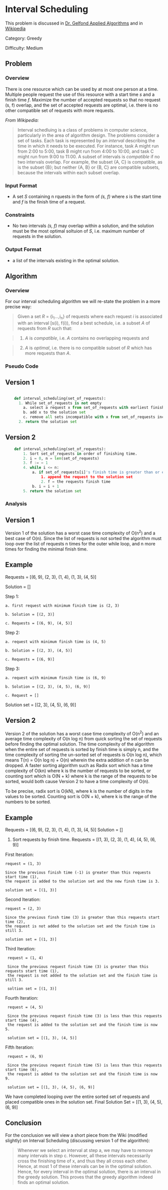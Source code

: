 # Interval Scheduling

This problem is discussed in [Dr. Gelfond Applied Algorithms](http://redwood.cs.ttu.edu/~mgelfond/FALL-2012/slides.pdf) and in [Wikipedia](https://en.wikipedia.org/wiki/Interval_scheduling)
 

Category: Greedy

Difficulty: Medium

## Problem
### Overview
There is one resource which can be used by at most one person at a time. Multiple people request the use of this resource with a start time _s_ and a finish time _f_. Maximize the number of accepted requests so that no request (s, f) overlap, and the set of accepted requests are optimal, i.e. there is no other compatible set of requests with more requests.

_From Wikipedia:_
> Interval schedluing is a class of problems in computer science, particularly in the area of algorithm design. The problems consider a set of tasks. Each task is represented by an _interval_ describing the time in which it needs to be executed. For instance, task A might run from 2:00 to 5:00, task B might run from 4:00 to 10:00, and task C might run from 9:00 to 11:00. A subset of intervals is _compatible_ if no two intervals overlap. For example, the subset {A, C} is compatible, as is the subset {B}; but neither {A, B} or {B, C} are compatible subsets, because the intervals within each subset overlap.

### Input Format
- A set _S_ containing n rquests in the form of _(s, f)_ where _s_ is the start time and _f_ is the finish time of a request.

### Constraints
- No two intervals _(s, f)_ may overlap within a solution, and the solution must be the most optimal soltuion of _S_, i.e. maximum number of requests in the solution.

### Output Format
- a list of the intervals existing in the optimal solution.

## Algorithm
### Overview
For our interval scheduling algorithm we will re-state the problem in a more precise way:

> Given a set _R_ = {i<sub>1</sub>...,i<sub>n</sub>} of requests where each request _i_ is associated with an interval [s(i), f(i)), find a best schedule, i.e. a subset _A_ of requests from _R_ such that:

> 1. _A_ is _compatible_, i.e. _A_ contains no overlapping requests and 

> 2. _A_ is _optimal_, i.e. there is no compatible subset of _R_ which has more requests than _A_.


### Pseudo Code

## Version 1

```python

    def interval_scheduling(set_of_requests):
      1. While set_of_requests is not empty
        a. select a request x from set_of_requests with earliest finish time
        b. add x to the solution set
        c. remove all sets incompatible with x from set_of_requests including x
      2. return the solution set
```

## Version 2

```python
    def interval_scheduling(set_of_requests):
        1. Sort set_of_requests in order of finishing time.
        2. i = 0, n = len(set_of_requests)
        3. f := − 1
        4. while i <= n:
            a. if set_of_requests[i]'s finish time is greater than or equal to f:
                1. append the request to the solution set
                2. f = the requests finish time
            b. i = i + 1
        5. return the solution set

```

### Analysis

## Version 1

Version 1 of the solution has a worst case time complexity of O(n<sup>2</sup>) and a best case of O(n). Since the list of requests is not sorted
the algorithm must loop over the list of requests n times for the outer while loop, and n more times for finding the minimal finish time.

## Example

Requests = [(6, 9), (2, 3), (1, 4), (1, 3), (4, 5)]

Solution = []

Step 1:

    a. first request with minimum finish time is (2, 3)
    
    b. Solution = [(2, 3)]
    
    c. Requests = [(6, 9), (4, 5)]

Step 2:

    a. request with minimum finish time is (4, 5)
    
    b. Solution = [(2, 3), (4, 5)]
    
    c. Requests = [(6, 9)]

Step 3:

    a. request with minimum finsih time is (6, 9)
    
    b. Solution = [(2, 3), (4, 5), (6, 9)]
    
    c. Request = []

Solution set = [(2, 3), (4, 5), (6, 9)]

## Version 2

Version 2 of the solution has a worst case time complexity of O(n<sup>2</sup>) and an average time complexity of O(n log n) from quick sorting the set of requests before finding the optimal solution.
The time complexity of the algorithm when the entire set of requests is sorted by finish time is simply n, and the time complexity of sorting
the un-sorted set of requests is O(n log n), which means T(n) = O(n log n) + O(n) wherein the extra addition of n can be dropped.
A faster sorting algorithm such as Radix sort which has a time complexity of O(kn) where k is the number of requests to be sorted, or
counting sort which is O(N + k) where k is the range of the requests to be sorted, would both cause Version 2 to have a time complexity of O(n).

To be precise, radix sort is O(kN), where k is the number of digits in the values to be sorted.
 Counting sort is O(N + k), where k is the range of the numbers to be sorted.

## Example

Requests = [(6, 9), (2, 3), (1, 4), (1, 3), (4, 5)]
Solution = []

1. Sort requests by finish time. Requests = [(1, 3), (2, 3), (1, 4), (4, 5), (6, 9)]

First Iteration:

    request = (1, 3)
    
    Since the previous finish time (-1) is greater than this requests start time (1), 
    the request is added to the solution set and the new finsh time is 3.
    
    solution set = [(1, 3)]

Second Iteration:

    request = (2, 3)
    
    Since the previous finsh time (3) is greater than this requests start time (2),
    the request is not added to the solution set and the finish time is still 3.
    
    solution set = [(1, 3)]
    
Third Iteration:

     request = (1, 4)
     
     Since the previous request finish time (3) is greater than this requests start time (1),
     the request is not added to the solution set and the finish time is still 3.
     
     soltion set = [(1, 3)]
     
Fourth Iteration:

     request = (4, 5)
     
     Since the previous request finish time (3) is less than this requests start time (4),
     the request is added to the solution set and the finish time is now 5.
     
     solution set = [(1, 3), (4, 5)]
     
Fifth Iteration:

     request = (6, 9)
     
     Since the previous request finish time (5) is less than this requests start time (6),
     the request is added to the solution set and the finish time is now 9.

     solution set = [(1, 3), (4, 5), (6, 9)]
     
 We have completed looping over the entire sorted set of requests and placed compatible ones in the solution set.
 Final Solution Set = [(1, 3), (4, 5), (6, 9)]


## Conclusion

For the conclusion we will view a short piece from the Wiki (modified slightly) on Interval Scheduling (discussing version 1 of the algorithm):

> Whenever we select an interval at step a, we may have to remove many intervals in step c.
> However, all these intervals necessarily cross the finishing time of x, and thus they all cross each other.
> Hence, at most 1 of these intervals can be in the optimal solution.
> Hence, for every interval in the optimal solution, there is an interval in the greedy solution.
> This proves that the greedy algorithm indeed finds an optimal solution.
